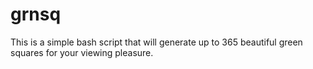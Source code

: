 # grnsq
This is a simple bash script that will generate up to 365 beautiful green squares for your viewing pleasure.
